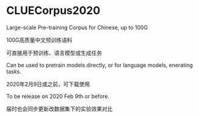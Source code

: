# CLUECorpus2020

Large-scale Pre-training Corpus for Chinese, up to 100G 

100G高质量中文预训练语料 

可直接用于预训练、语言模型或生成任务

Can be used to pretrain models directly, or for language models, enerating tasks.

2020年2月9日或之前，可下载使用

To be release on 2020 Feb 9th or before.

届时也会同步更新改数据集下的实验效果对比




